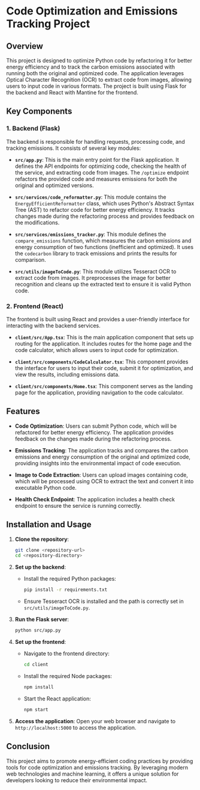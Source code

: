 # Code Optimization and Emissions Tracking Project

## Overview

This project is designed to optimize Python code by refactoring it for better energy efficiency and to track the carbon emissions associated with running both the original and optimized code. The application leverages Optical Character Recognition (OCR) to extract code from images, allowing users to input code in various formats. The project is built using Flask for the backend and React with Mantine for the frontend.

## Key Components

### 1. **Backend (Flask)**

The backend is responsible for handling requests, processing code, and tracking emissions. It consists of several key modules:

- **`src/app.py`**: This is the main entry point for the Flask application. It defines the API endpoints for optimizing code, checking the health of the service, and extracting code from images. The `/optimize` endpoint refactors the provided code and measures emissions for both the original and optimized versions.

- **`src/services/code_reformatter.py`**: This module contains the `EnergyEfficientReformatter` class, which uses Python's Abstract Syntax Tree (AST) to refactor code for better energy efficiency. It tracks changes made during the refactoring process and provides feedback on the modifications.

- **`src/services/emissions_tracker.py`**: This module defines the `compare_emissions` function, which measures the carbon emissions and energy consumption of two functions (inefficient and optimized). It uses the `codecarbon` library to track emissions and prints the results for comparison.

- **`src/utils/imageToCode.py`**: This module utilizes Tesseract OCR to extract code from images. It preprocesses the image for better recognition and cleans up the extracted text to ensure it is valid Python code.

### 2. **Frontend (React)**

The frontend is built using React and provides a user-friendly interface for interacting with the backend services.

- **`client/src/App.tsx`**: This is the main application component that sets up routing for the application. It includes routes for the home page and the code calculator, which allows users to input code for optimization.

- **`client/src/components/CodeCalculator.tsx`**: This component provides the interface for users to input their code, submit it for optimization, and view the results, including emissions data.

- **`client/src/components/Home.tsx`**: This component serves as the landing page for the application, providing navigation to the code calculator.

## Features

- **Code Optimization**: Users can submit Python code, which will be refactored for better energy efficiency. The application provides feedback on the changes made during the refactoring process.

- **Emissions Tracking**: The application tracks and compares the carbon emissions and energy consumption of the original and optimized code, providing insights into the environmental impact of code execution.

- **Image to Code Extraction**: Users can upload images containing code, which will be processed using OCR to extract the text and convert it into executable Python code.

- **Health Check Endpoint**: The application includes a health check endpoint to ensure the service is running correctly.

## Installation and Usage

1. **Clone the repository**:

   ```bash
   git clone <repository-url>
   cd <repository-directory>
   ```

2. **Set up the backend**:

   - Install the required Python packages:
     ```bash
     pip install -r requirements.txt
     ```
   - Ensure Tesseract OCR is installed and the path is correctly set in `src/utils/imageToCode.py`.

3. **Run the Flask server**:

   ```bash
   python src/app.py
   ```

4. **Set up the frontend**:

   - Navigate to the frontend directory:
     ```bash
     cd client
     ```
   - Install the required Node packages:
     ```bash
     npm install
     ```
   - Start the React application:
     ```bash
     npm start
     ```

5. **Access the application**: Open your web browser and navigate to `http://localhost:5000` to access the application.

## Conclusion

This project aims to promote energy-efficient coding practices by providing tools for code optimization and emissions tracking. By leveraging modern web technologies and machine learning, it offers a unique solution for developers looking to reduce their environmental impact.
